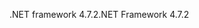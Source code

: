 <span data-ttu-id="554aa-101">.NET framework 4.7.2</span><span class="sxs-lookup"><span data-stu-id="554aa-101">.NET Framework 4.7.2</span></span>
